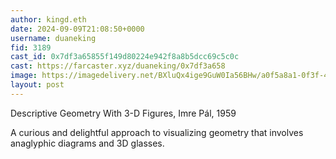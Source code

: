 ```yaml
---
author: kingd.eth
date: 2024-09-09T21:08:50+0000
username: duaneking
fid: 3189
cast_id: 0x7df3a65855f149d80224e942f8a8b5dcc69c5c0c
cast: https://farcaster.xyz/duaneking/0x7df3a658
image: https://imagedelivery.net/BXluQx4ige9GuW0Ia56BHw/a0f5a8a1-0f3f-4fd9-d537-fd1a9abb2400/original
layout: post
---
```


Descriptive Geometry With 3-D Figures, Imre Pál, 1959

A curious and delightful approach to visualizing geometry that involves anaglyphic diagrams and 3D glasses.

<img src='https://imagedelivery.net/BXluQx4ige9GuW0Ia56BHw/a0f5a8a1-0f3f-4fd9-d537-fd1a9abb2400/original' alt='' referrerpolicy='no-referrer'/>
<img src='https://imagedelivery.net/BXluQx4ige9GuW0Ia56BHw/5b4ed1f5-d527-4384-74bf-af2db38f5500/original' alt='' referrerpolicy='no-referrer'/>
